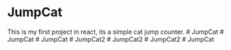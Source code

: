 # JumpCat
This is my first project in react, its a simple cat jump counter.
#   J u m p C a t  
 #   J u m p C a t  
 #   J u m p C a t  
 #   J u m p C a t 2  
 #   J u m p C a t 2  
 #   J u m p C a t 2  
 #   J u m p C a t  
 